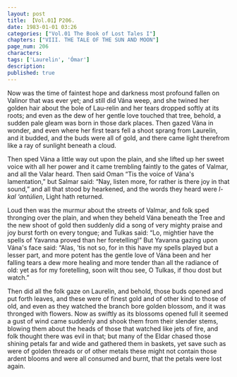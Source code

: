 ```yaml
---
layout: post
title: 【Vol.01】P206.
date: 1983-01-01 03:26
categories: ["Vol.01 The Book of Lost Tales I"]
chapters: ["VIII. THE TALE OF THE SUN AND MOON"]
page_num: 206
characters: 
tags: ['Laurelin', 'Ómar']
description: 
published: true
---
```


Now was the time of faintest hope and darkness most profound fallen on Valinor that was ever yet; and still did Vána weep, and she twined her golden hair about the bole of Lau-relin and her tears dropped softly at its roots; and even as the dew of her gentle love touched that tree, behold, a sudden pale gleam was born in those dark places. Then gazed Vána in wonder, and even where her first tears fell a shoot sprang from Laurelin, and it budded, and the buds were all of gold, and there came light therefrom like a ray of sunlight beneath a cloud.

Then sped Vána a little way out upon the plain, and she lifted up her sweet voice with all her power and it came trembling faintly to the gates of Valmar, and all the Valar heard. Then said Oman “Tis the voice of Vána's lamentation,” but Salmar said: “Nay, listen more, for rather is there joy in that sound,” and all that stood by hearkened, and the words they heard were <I>l-kal ‘antúlien</I>, Light hath returned.

Loud then was the murmur about the streets of Valmar, and folk sped thronging over the plain, and when they beheld Vána beneath the Tree and the new shoot of gold then suddenly did a song of very mighty praise and joy burst forth on every tongue; and Tulkas said: “Lo, mightier have the spells of Yavanna proved than her foretelling!” But Yavanna gazing upon Vána's face said: “Alas, 'tis not so, for in this have my spells played but a lesser part, and more potent has the gentle love of Vána been and her falling tears a dew more healing and more tender than all the radiance of old: yet as for my foretelling, soon wilt thou see, O Tulkas, if thou dost but watch.”

Then did all the folk gaze on Laurelin, and behold, those buds opened and put forth leaves, and these were of finest gold and of other kind to those of old, and even as they watched the branch bore golden blossom, and it was thronged with flowers. Now as swiftly as its blossoms opened full it seemed a gust of wind came suddenly and shook them from their slender stems, blowing them about the heads of those that watched like jets of fire, and folk thought there was evil in that; but many of the Eldar chased those shining petals far and wide and gathered them in baskets, yet save such as were of golden threads or of other metals these might not contain those ardent blooms and were all consumed and burnt, that the petals were lost again.

